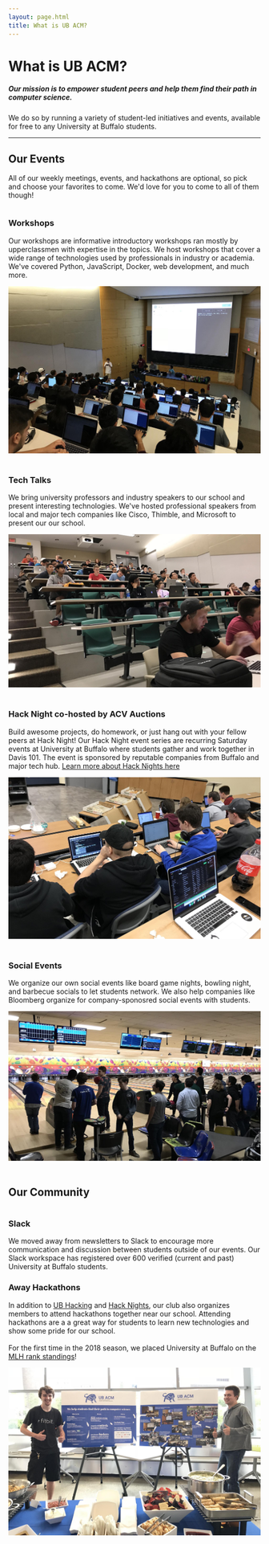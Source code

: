 ```yaml
---
layout: page.html
title: What is UB ACM?
---
```


# What is UB ACM?
##### Our mission is to empower student peers and help them find their path in computer science. 

We do so by running a variety of student-led initiatives and events, available for free to any University at Buffalo students.

<hr />

## Our Events
All of our weekly meetings, events, and hackathons are optional, so pick and choose your favorites to come. We'd love for you to come to all of them though!


<div class="row">
  <div class="two-thirds column">
    <h3>Workshops</h3>
    <p>Our workshops are informative introductory workshops ran mostly by upperclassmen with expertise in the topics. We host workshops that cover a wide range of technologies used by professionals in industry or academia. We've covered Python, JavaScript, Docker, web development, and much more.</p>
  </div>
  <div class="one-third column">
    <img src="/assets/about/workshop.jpg" />
  </div>
</div>
<br />
<div class="row">
  <div class="two-thirds column">
    <h3>Tech Talks</h3>
    <p>We bring university professors and industry speakers to our school and present interesting technologies. We've hosted professional speakers from local and major tech companies like Cisco, Thimble, and Microsoft to present our our school.</p>
  </div>
  <div class="one-third column">
    <img src="/assets/about/techtalk.jpg" />
  </div>
</div>
<br />
<div class="row">
  <div class="two-thirds column">
    <h3>Hack Night co-hosted by ACV Auctions</h3>
    <p>Build awesome projects, do homework, or just hang out with your fellow peers at Hack Night! Our Hack Night event series are recurring Saturday events at University at Buffalo where students gather and work together in Davis 101. The event is sponsored by reputable companies from Buffalo and major tech hub. <a href="/hack">Learn more about Hack Nights here</a></p>
  </div>
  <div class="one-third column">
    <img src="/assets/about/hacknight.jpg" />
  </div>
</div>
<br />
<div class="row">
  <div class="two-thirds column">
    <h3>Social Events</h3>
    <p>We organize our own social events like board game nights, bowling night, and barbecue socials to let students network. We also help companies like Bloomberg organize for company-sponosred social events with students.</a></p>
  </div>
  <div class="one-third column">
    <img src="/assets/about/bowling.jpg" />
    <br />
    <br />
  </div>
</div>


## Our Community
<div class="row">
  <div class="two-thirds column">
    <h3>Slack</h3>
    <p>We moved away from newsletters to Slack to encourage more communication and discussion between students outside of our events. Our Slack workspace has registered over 600 verified (current and past) University at Buffalo students.</p>
    <h3>Away Hackathons</h3>
    <p>In addition to <a href="https://ubhacking.com">UB Hacking</a> and <a href="/hack">Hack Nights</a>, our club also organizes members to attend hackathons together near our school. Attending hackathons are a a great way for students to learn new technologies and show some pride for our school.<br />
    <br />
    For the first time in the 2018 season, we placed University at Buffalo on the <a href="https://mlh.io/standings/na-2018">MLH rank standings</a>!
</a></p>
  </div>
  <div class="one-third column">
    <img src="/assets/about/tabling.jpg" />
  </div>
</div>
